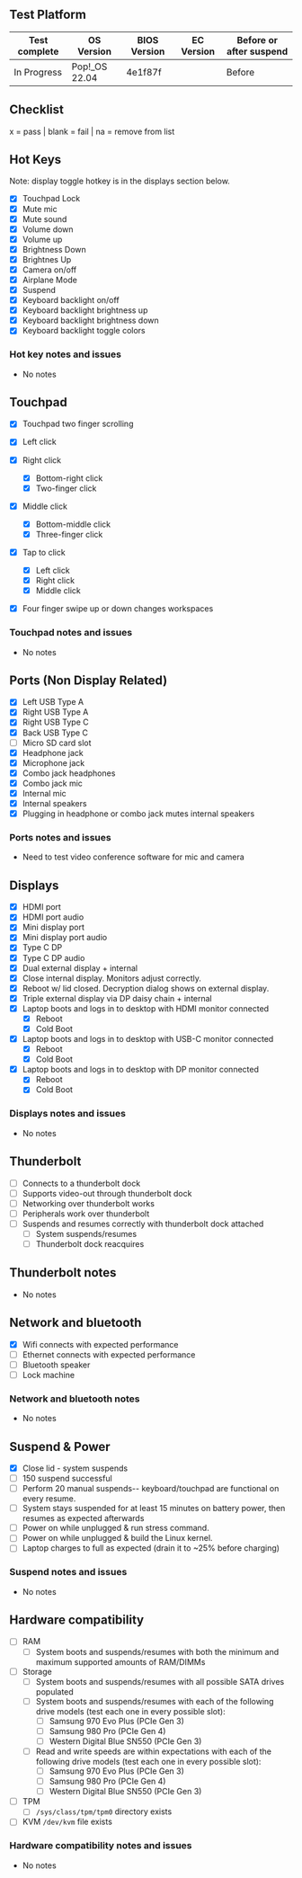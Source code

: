 ## Test Platform

| Test complete | OS Version     | BIOS Version | EC Version | Before or after suspend |
| ------------- | -------------- | ------------ | ---------- | ----------------------- |
| In Progress     | Pop!\_OS 22.04 | 4e1f87f      |     | Before                    |

## Checklist
x = pass | blank = fail | na = remove from list

## Hot Keys

Note: display toggle hotkey is in the displays section below.

- [x] Touchpad Lock
- [x] Mute mic
- [x] Mute sound
- [x] Volume down
- [x] Volume up
- [x] Brightness Down
- [x] Brightnes Up
- [x] Camera on/off
- [x] Airplane Mode
- [x] Suspend
- [x] Keyboard backlight on/off
- [x] Keyboard backlight brightness up
- [x] Keyboard backlight brightness down
- [x] Keyboard backlight toggle colors

### Hot key notes and issues

- No notes 

## Touchpad

- [x] Touchpad two finger scrolling 
- [x] Left click
- [x] Right click
    - [x] Bottom-right click
    - [x] Two-finger click
- [x] Middle click
    - [x] Bottom-middle click
    - [x] Three-finger click
- [x] Tap to click
    - [x] Left click
    - [x] Right click
    - [x] Middle click
- [x] Four finger swipe up or down changes workspaces


### Touchpad notes and issues

- No notes 

## Ports (Non Display Related)

- [x] Left USB Type A
- [x] Right USB Type A
- [x] Right USB Type C
- [x] Back USB Type C
- [ ] Micro SD card slot
- [x] Headphone jack
- [x] Microphone jack
- [x] Combo jack headphones
- [x] Combo jack mic
- [x] Internal mic
- [x] Internal speakers
- [x] Plugging in headphone or combo jack mutes internal speakers

### Ports notes and issues

- Need to test video conference software for mic and camera

## Displays

- [x] HDMI port
- [x] HDMI port audio
- [x] Mini display port
- [x] Mini display port audio
- [x] Type C DP
- [x] Type C DP audio
- [x] Dual external display + internal
- [x] Close internal display. Monitors adjust correctly.
- [x] Reboot w/ lid closed. Decryption dialog shows on external display.
- [x] Triple external display via DP daisy chain + internal
- [x] Laptop boots and logs in to desktop with HDMI monitor connected
    - [x] Reboot
    - [x] Cold Boot
- [x] Laptop boots and logs in to desktop with USB-C monitor connected
    - [x] Reboot
    - [x] Cold Boot
- [x] Laptop boots and logs in to desktop with DP monitor connected
    - [x] Reboot
    - [x] Cold Boot

### Displays notes and issues

- No notes 

## Thunderbolt

- [ ] Connects to a thunderbolt dock
- [ ] Supports video-out through thunderbolt dock
- [ ] Networking over thunderbolt works
- [ ] Peripherals work over thunderbolt
- [ ] Suspends and resumes correctly with thunderbolt dock attached
    - [ ] System suspends/resumes
    - [ ] Thunderbolt dock reacquires

## Thunderbolt notes

- No notes 

## Network and bluetooth

- [x] Wifi connects with expected performance
- [ ] Ethernet connects with expected performance
- [ ] Bluetooth speaker
- [ ] Lock machine

### Network and bluetooth notes

- No notes

## Suspend & Power

- [x] Close lid - system suspends
- [ ] 150 suspend successful
- [ ] Perform 20 manual suspends-- keyboard/touchpad are functional on every resume.
- [ ] System stays suspended for at least 15 minutes on battery power, then resumes as expected afterwards
- [ ] Power on while unplugged & run stress command.
- [ ] Power on while unplugged & build the Linux kernel.
- [ ] Laptop charges to full as expected (drain it to ~25% before charging)

### Suspend notes and issues

- No notes

## Hardware compatibility

- [ ] RAM
    - [ ] System boots and suspends/resumes with both the minimum and maximum supported amounts of RAM/DIMMs
- [ ] Storage
    - [ ] System boots and suspends/resumes with all possible SATA drives populated
    - [ ] System boots and suspends/resumes with each of the following drive models (test each one in every possible slot):
        - [ ] Samsung 970 Evo Plus (PCIe Gen 3)
        - [ ] Samsung 980 Pro (PCIe Gen 4)
        - [ ] Western Digital Blue SN550 (PCIe Gen 3)
    - [ ] Read and write speeds are within expectations with each of the following drive models (test each one in every possible slot):
        - [ ] Samsung 970 Evo Plus (PCIe Gen 3)
        - [ ] Samsung 980 Pro (PCIe Gen 4)
        - [ ] Western Digital Blue SN550 (PCIe Gen 3)
- [ ] TPM
    - [ ] `/sys/class/tpm/tpm0` directory exists
- [ ] KVM `/dev/kvm` file exists

### Hardware compatibility notes and issues

- No notes
